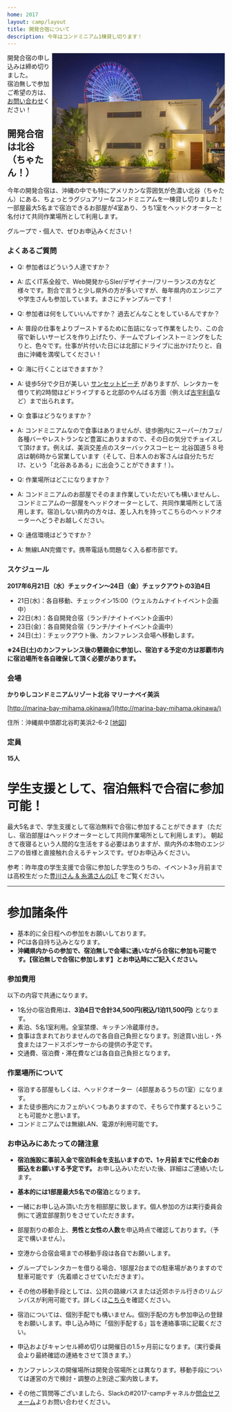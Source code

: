 ```yaml
---
home: 2017
layout: camp/layout
title: 開発合宿について
description: 今年はコンドミニアム1棟貸し切ります！
---
```


<p><img src="/img/2017/marina-bay-mihama.jpg" width="400" align="right" /></p>

<p id="entry-limit-camp">開発合宿の申し込みは締め切りました。<br>
宿泊無しで参加ご希望の方は、<a href="https://docs.google.com/forms/d/1MGJ4bVv8hpyXeLjvcGzZDpl838ZGHPA_plLqX_BJSbA/viewform">お問い合わせ</a>ください！</p>

## 開発合宿は北谷（ちゃたん！）

今年の開発合宿は、沖縄の中でも特にアメリカンな雰囲気が色濃い北谷（ちゃたん）にある、ちょっとラグジュアリーなコンドミニアムを一棟貸し切りました！ 一部屋最大5名まで宿泊できるお部屋が4室あり、うち1室をヘッドクオーターと名付けて共同作業場所として利用します。

グループで・個人で、ぜひお申込みください！

### よくあるご質問

* Q: 参加者はどういう人達ですか？
* A: 広くIT系全般で、Web開発からSIer/デザイナー/フリーランスの方など様々です。割合で言うと少し県外の方が多いですが、毎年県内のエンジニアや学生さんも参加しています。まさにチャンプルーです！

* Q: 参加者は何をしていいんですか？ 過去どんなことをしているんですか？
* A: 普段の仕事をよりブーストするために缶詰になって作業をしたり、この合宿で新しいサービスを作り上げたり、チームでブレインストーミングをしたりと、色々です。仕事が片付いた日には北部にドライブに出かけたりと、自由に沖縄を満喫してください！

* Q: 海に行くことはできますか？
* A: 徒歩5分で夕日が美しい [サンセットビーチ](https://www.google.co.jp/search?q=北谷+サンセットビーチ&oq=北谷　サンセットビーチ) がありますが、レンタカーを借りて約2時間ほどドライブすると北部のやんばる方面（例えば[古宇利島](https://www.google.co.jp/search?q=%E5%8F%A4%E5%AE%87%E5%88%A9%E5%B3%B6%20%E3%83%93%E3%83%BC%E3%83%81)など）まで出られます。

* Q: 食事はどうなりますか？
* A: コンドミニアムなので食事はありませんが、徒歩圏内にスーパー/カフェ/各種バーやレストランなど豊富にありますので、その日の気分でチョイスして頂けます。例えば、美浜交差点のスターバックスコーヒー 北谷国道５８号店は朝6時から営業しています（そして、日本人のお客さんは自分たちだけ、という「北谷あるある」に出会うことができます！）。

* Q: 作業場所はどこになりますか？
* A: コンドミニアムのお部屋でそのまま作業していただいても構いませんし、コンドミニアムの一部屋をヘッドクオーターとして、共同作業場所として活用します。宿泊しない県内の方々は、差し入れを持ってこちらのヘッドクオーターへどうぞお越しください。

* Q: 通信環境はどうですか？
* A: 無線LAN完備です。携帯電話も問題なく入る都市部です。


### スケジュール

**2017年6月21日（水）チェックイン〜24日（金）チェックアウトの3泊4日**

* 21日(水)：各自移動、チェックイン15:00（ウェルカムナイトイベント企画中）
* 22日(木)：各自開発合宿（ランチ/ナイトイベント企画中）
* 23日(金)：各自開発合宿（ランチ/ナイトイベント企画中）
* 24日(土)：チェックアウト後、カンファレンス会場へ移動します。

**※24日(土)のカンファレンス後の懇親会に参加し、宿泊する予定の方は那覇市内に宿泊場所を各自確保して頂く必要があります。**


### 会場

**かりゆしコンドミニアムリゾート北谷 マリーナベイ美浜**

[http://marina-bay-mihama.okinawa/](http://marina-bay-mihama.okinawa/)

住所：沖縄県中頭郡北谷町美浜2-6-2 [[地図](https://goo.gl/maps/2WosyADXw3r)]

### 定員

**15人**

# 学生支援として、宿泊無料で合宿に参加可能！

最大5名まで、学生支援として宿泊無料で合宿に参加することができます（ただし、宿泊部屋はヘッドクオーターとして共同作業場所として利用します）。
朝起きて夜寝るという人間的な生活をする必要はありますが、県内外の本物のエンジニアの皆様と直接触れ合えるチャンスです。ぜひお申込みください。

参考：昨年度の学生支援で合宿に参加した学生のうちの、イベント3ヶ月前までは高校生だった[豊川さん & 糸満さんのLT](https://t.co/6kUPgkCuUS) をご覧ください。

---

# 参加諸条件
* 基本的に全日程への参加をお願いしております。
* PCは各自持ち込みとなります。
* **沖縄県内からの参加で、宿泊無しで会場に通いながら合宿に参加も可能です。【宿泊無しで合宿に参加します】とお申込時にご記入ください。**

### 参加費用
以下の内容で共通になります。

* 1名分の宿泊費用は、**3泊4日で合計34,500円(税込/1泊11,500円)** となります。
* 素泊、5名1室利用。全室禁煙、キッチン冷蔵庫付き。
* 食事は含まれておりませんので各自自己負担となります。別途買い出し・外食またはフードスポンサーからの提供の予定です。
* 交通費、宿泊費・滞在費などは各自自己負担となります。

### 作業場所について

* 宿泊する部屋もしくは、ヘッドクオーター（4部屋あるうちの1室）になります。
* また徒歩圏内にカフェがいくつもありますので、そちらで作業するということも可能かと思います。
* コンドミニアムでは無線LAN、電源が利用可能です。


### お申込みにあたっての諸注意

* **宿泊施設に事前入金で宿泊料金を支払いますので、1ヶ月前までに代金のお振込をお願いする予定です。** お申し込みいただいた後、詳細はご連絡いたします。
* **基本的には1部屋最大5名での宿泊**となります。
* 一緒にお申し込み頂いた方を相部屋に致します。個人参加の方は実行委員会側にて適宜部屋割りをさせていただきます。
* 部屋割りの都合上、**男性と女性の人数**を申込時点で確認しております。（予定で構いません）。
* 空港から合宿会場までの移動手段は各自でお願いします。
* グループでレンタカーを借りる場合、1部屋2台までの駐車場がありますので駐車可能です（先着順とさせていただきます）。
* その他の移動手段としては、公共の路線バスまたは近郊ホテル行きのリムジンバスが利用可能です。詳しくは[こちら](http://marina-bay-mihama.okinawa/access.html)を確認ください。
* 宿泊については、個別手配でも構いません。個別手配の方も参加申込の登録をお願いします。申し込み時に「個別手配する」旨を連絡事項に記載ください。
* 申込およびキャンセル締め切りは開催日の1.5ヶ月前になります。（実行委員会より最終確認の連絡をさせて頂きます。）
* カンファレンスの開催場所は開発合宿場所とは異なります。移動手段については運営の方で検討・調整の上別途ご案内致します。

* その他ご質問等ございましたら、Slackの#2017-campチャネルか[問合せフォーム](https://docs.google.com/forms/d/1MGJ4bVv8hpyXeLjvcGzZDpl838ZGHPA_plLqX_BJSbA/viewform)よりお問い合わせください。

<!--
<p><a href="https://goo.gl/forms/9xkrLfvh7KjDSlt92" class="medium alert button" target="_blank">開発合宿お申し込みはこちら！</a></p>
-->
